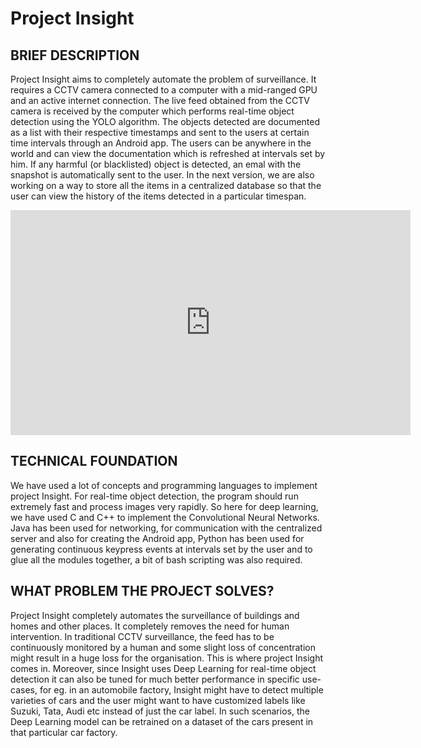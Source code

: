 # Project Insight

## BRIEF DESCRIPTION

Project Insight aims to completely automate the problem of surveillance. It requires a CCTV camera connected to a computer with a mid-ranged GPU and an active internet connection. The live feed obtained from the CCTV camera is received by the computer which performs real-time object detection using the YOLO algorithm. The objects detected are documented as a list with their respective timestamps and sent to the users at certain time intervals through an Android app. The users can be anywhere in the world and can view the documentation which is refreshed at intervals set by him. If any harmful (or blacklisted) object is detected, an emal with the snapshot is automatically sent to the user. In the next version, we are also working on a way to store all the items in a centralized database so that the user can view the history of the items detected in a particular timespan.

<iframe src="https://player.vimeo.com/video/344358614" width="640" height="360" frameborder="0" allow="autoplay; fullscreen" allowfullscreen></iframe>

## TECHNICAL FOUNDATION

We have used a lot of concepts and programming languages to implement project Insight. For real-time object detection, the program should run extremely fast and process images very rapidly. So here for deep learning, we have used C and C++ to implement the Convolutional Neural Networks. Java has been used for networking, for communication with the centralized server and also for creating the Android app, Python has been used for generating continuous keypress events at intervals set by the user and to glue all the modules together, a bit of bash scripting was also required.

## WHAT PROBLEM THE PROJECT SOLVES?

Project Insight completely automates the surveillance of buildings and homes and other places. It completely removes the need for human intervention. In traditional CCTV surveillance, the feed has to be continuously monitored by a human and some slight loss of concentration might result in a huge loss for the organisation. This is where project Insight comes in. Moreover, since Insight uses Deep Learning for real-time object detection it can also be tuned for much better performance in specific use-cases, for eg. in an automobile factory, Insight might have to detect multiple varieties of cars and the user might want to have customized labels like Suzuki, Tata, Audi etc instead of just the car label. In such scenarios, the Deep Learning model can be retrained on a dataset of the cars present in that particular car factory.
